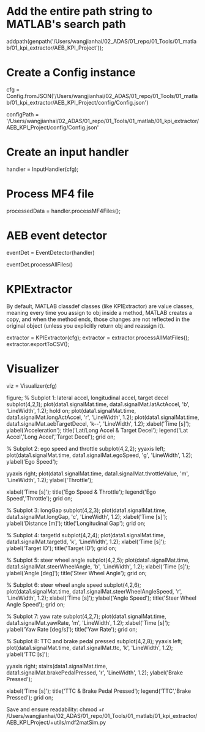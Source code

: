 # Add the entire path string to MATLAB's search path
addpath(genpath('/Users/wangjianhai/02_ADAS/01_repo/01_Tools/01_matlab/01_kpi_extractor/AEB_KPI_Project'));

# Create a Config instance
cfg = Config.fromJSON('/Users/wangjianhai/02_ADAS/01_repo/01_Tools/01_matlab/01_kpi_extractor/AEB_KPI_Project/config/Config.json')

configPath = '/Users/wangjianhai/02_ADAS/01_repo/01_Tools/01_matlab/01_kpi_extractor/AEB_KPI_Project/config/Config.json'

# Create an input handler
handler = InputHandler(cfg);

# Process MF4 file 
processedData = handler.processMF4Files();

# AEB event detector 
eventDet = EventDetector(handler)

eventDet.processAllFiles()


# KPIExtractor
By default, MATLAB classdef classes (like KPIExtractor) are value classes, meaning every time you assign to obj inside a method, MATLAB creates a copy, and when the method ends, those changes are not reflected in the original object (unless you explicitly return obj and reassign it).

extractor = KPIExtractor(cfg);
extractor = extractor.processAllMatFiles();
extractor.exportToCSV();

# Visualizer
viz = Visualizer(cfg)

figure;
% Subplot 1: lateral accel, longitudinal accel, target decel
subplot(4,2,1);
plot(data1.signalMat.time, data1.signalMat.latActAccel, 'b', 'LineWidth', 1.2); hold on;
plot(data1.signalMat.time, data1.signalMat.longActAccel, 'r', 'LineWidth', 1.2);
plot(data1.signalMat.time, data1.signalMat.aebTargetDecel, 'k--', 'LineWidth', 1.2);
xlabel('Time [s]'); ylabel('Acceleration');
title('Lat/Long Accel & Target Decel');
legend('Lat Accel','Long Accel','Target Decel');
grid on;

% Subplot 2: ego speed and throttle
subplot(4,2,2);
yyaxis left;
plot(data1.signalMat.time, data1.signalMat.egoSpeed, 'g', 'LineWidth', 1.2);
ylabel('Ego Speed');

yyaxis right;
plot(data1.signalMat.time, data1.signalMat.throttleValue, 'm', 'LineWidth', 1.2);
ylabel('Throttle');

xlabel('Time [s]');
title('Ego Speed & Throttle');
legend('Ego Speed','Throttle');
grid on;

% Subplot 3: longGap
subplot(4,2,3);
plot(data1.signalMat.time, data1.signalMat.longGap, 'c', 'LineWidth', 1.2);
xlabel('Time [s]'); ylabel('Distance [m]');
title('Longitudinal Gap');
grid on;

% Subplot 4: targetId
subplot(4,2,4);
plot(data1.signalMat.time, data1.signalMat.targetId, 'k', 'LineWidth', 1.2);
xlabel('Time [s]'); ylabel('Target ID');
title('Target ID');
grid on;

% Subplot 5: steer wheel angle
subplot(4,2,5);
plot(data1.signalMat.time, data1.signalMat.steerWheelAngle, 'b', 'LineWidth', 1.2);
xlabel('Time [s]'); ylabel('Angle [deg]');
title('Steer Wheel Angle');
grid on;

% Subplot 6: steer wheel angle speed
subplot(4,2,6);
plot(data1.signalMat.time, data1.signalMat.steerWheelAngleSpeed, 'r', 'LineWidth', 1.2);
xlabel('Time [s]'); ylabel('Angle Speed');
title('Steer Wheel Angle Speed');
grid on;

% Subplot 7: yaw rate
subplot(4,2,7);
plot(data1.signalMat.time, data1.signalMat.yawRate, 'm', 'LineWidth', 1.2);
xlabel('Time [s]'); ylabel('Yaw Rate [deg/s]');
title('Yaw Rate');
grid on;

% Subplot 8: TTC and brake pedal pressed
subplot(4,2,8);
yyaxis left;
plot(data1.signalMat.time, data1.signalMat.ttc, 'k', 'LineWidth', 1.2);
ylabel('TTC [s]');

yyaxis right;
stairs(data1.signalMat.time, data1.signalMat.brakePedalPressed, 'r', 'LineWidth', 1.2);
ylabel('Brake Pressed');

xlabel('Time [s]');
title('TTC & Brake Pedal Pressed');
legend('TTC','Brake Pressed');
grid on;



Save and ensure readability: 
chmod +r /Users/wangjianhai/02_ADAS/01_repo/01_Tools/01_matlab/01_kpi_extractor/AEB_KPI_Project/+utils/mdf2matSim.py